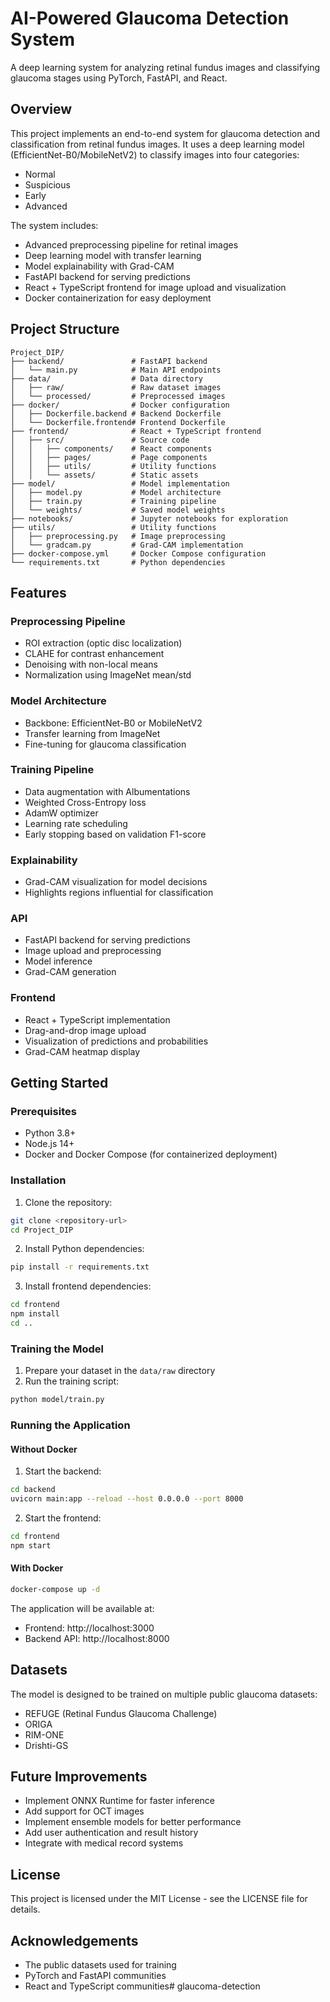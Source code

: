 # AI-Powered Glaucoma Detection System

A deep learning system for analyzing retinal fundus images and classifying glaucoma stages using PyTorch, FastAPI, and React.

## Overview

This project implements an end-to-end system for glaucoma detection and classification from retinal fundus images. It uses a deep learning model (EfficientNet-B0/MobileNetV2) to classify images into four categories:
- Normal
- Suspicious
- Early
- Advanced

The system includes:
- Advanced preprocessing pipeline for retinal images
- Deep learning model with transfer learning
- Model explainability with Grad-CAM
- FastAPI backend for serving predictions
- React + TypeScript frontend for image upload and visualization
- Docker containerization for easy deployment

## Project Structure

```
Project_DIP/
├── backend/               # FastAPI backend
│   └── main.py            # Main API endpoints
├── data/                  # Data directory
│   ├── raw/               # Raw dataset images
│   └── processed/         # Preprocessed images
├── docker/                # Docker configuration
│   ├── Dockerfile.backend # Backend Dockerfile
│   └── Dockerfile.frontend# Frontend Dockerfile
├── frontend/              # React + TypeScript frontend
│   ├── src/               # Source code
│   │   ├── components/    # React components
│   │   ├── pages/         # Page components
│   │   ├── utils/         # Utility functions
│   │   └── assets/        # Static assets
├── model/                 # Model implementation
│   ├── model.py           # Model architecture
│   ├── train.py           # Training pipeline
│   └── weights/           # Saved model weights
├── notebooks/             # Jupyter notebooks for exploration
├── utils/                 # Utility functions
│   ├── preprocessing.py   # Image preprocessing
│   └── gradcam.py         # Grad-CAM implementation
├── docker-compose.yml     # Docker Compose configuration
└── requirements.txt       # Python dependencies
```

## Features

### Preprocessing Pipeline
- ROI extraction (optic disc localization)
- CLAHE for contrast enhancement
- Denoising with non-local means
- Normalization using ImageNet mean/std

### Model Architecture
- Backbone: EfficientNet-B0 or MobileNetV2
- Transfer learning from ImageNet
- Fine-tuning for glaucoma classification

### Training Pipeline
- Data augmentation with Albumentations
- Weighted Cross-Entropy loss
- AdamW optimizer
- Learning rate scheduling
- Early stopping based on validation F1-score

### Explainability
- Grad-CAM visualization for model decisions
- Highlights regions influential for classification

### API
- FastAPI backend for serving predictions
- Image upload and preprocessing
- Model inference
- Grad-CAM generation

### Frontend
- React + TypeScript implementation
- Drag-and-drop image upload
- Visualization of predictions and probabilities
- Grad-CAM heatmap display

## Getting Started

### Prerequisites
- Python 3.8+
- Node.js 14+
- Docker and Docker Compose (for containerized deployment)

### Installation

1. Clone the repository:
```bash
git clone <repository-url>
cd Project_DIP
```

2. Install Python dependencies:
```bash
pip install -r requirements.txt
```

3. Install frontend dependencies:
```bash
cd frontend
npm install
cd ..
```

### Training the Model

1. Prepare your dataset in the `data/raw` directory
2. Run the training script:
```bash
python model/train.py
```

### Running the Application

#### Without Docker

1. Start the backend:
```bash
cd backend
uvicorn main:app --reload --host 0.0.0.0 --port 8000
```

2. Start the frontend:
```bash
cd frontend
npm start
```

#### With Docker

```bash
docker-compose up -d
```

The application will be available at:
- Frontend: http://localhost:3000
- Backend API: http://localhost:8000

## Datasets

The model is designed to be trained on multiple public glaucoma datasets:
- REFUGE (Retinal Fundus Glaucoma Challenge)
- ORIGA
- RIM-ONE
- Drishti-GS

## Future Improvements

- Implement ONNX Runtime for faster inference
- Add support for OCT images
- Implement ensemble models for better performance
- Add user authentication and result history
- Integrate with medical record systems

## License

This project is licensed under the MIT License - see the LICENSE file for details.

## Acknowledgements

- The public datasets used for training
- PyTorch and FastAPI communities
- React and TypeScript communities# glaucoma-detection

